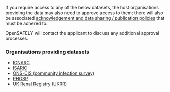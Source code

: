 If you require access to any of the below datasets, the host organisations providing the data may also need to approve access to them; there will also be associated [acknowledgement and data sharing / publication policies](https://www.opensafely.org/policies-for-researchers/#acknowledgment-and-data-sharing--publication-policy) that must be adhered to.

OpenSAFELY will contact the applicant to discuss any additional approval processes.

### Organisations providing datasets

- [ICNARC](https://www.icnarc.org/)
- [ISARIC](https://isaric4c.net/)
- [ONS-CIS (community infection survey)](https://www.ons.gov.uk/peoplepopulationandcommunity/healthandsocialcare/conditionsanddiseases/methodologies/covid19infectionsurveypilotmethodsandfurtherinformation#covid-19-infection-survey)
- [PHOSP](https://www.leicesterbrc.nihr.ac.uk/themes/respiratory/research/phosp-covid/)
- [UK Renal Registry (UKRR)](https://ukkidney.org/)
